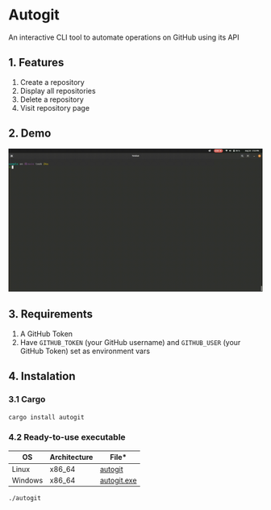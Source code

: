 # Autogit

An interactive CLI tool to automate operations on GitHub using its API

## 1. Features

1. Create a repository
2. Display all repositories
3. Delete a repository
4. Visit repository page

## 2. Demo
![](./img/menu.gif)

## 3. Requirements
1. A GitHub Token
2. Have `GITHUB_TOKEN` (your GitHub username) and `GITHUB_USER` (your GitHub Token) set as environment vars

## 4. Instalation
### 3.1 Cargo

    cargo install autogit


### 4.2 Ready-to-use executable

|OS|Architecture| File*|
|--|--|--|
|Linux|x86_64|[autogit](https://github.com/costa86/autogit/blob/master/autogit)|
|Windows|x86_64|[autogit.exe](https://github.com/costa86/autogit/blob/master/autogit.exe)|

    ./autogit

